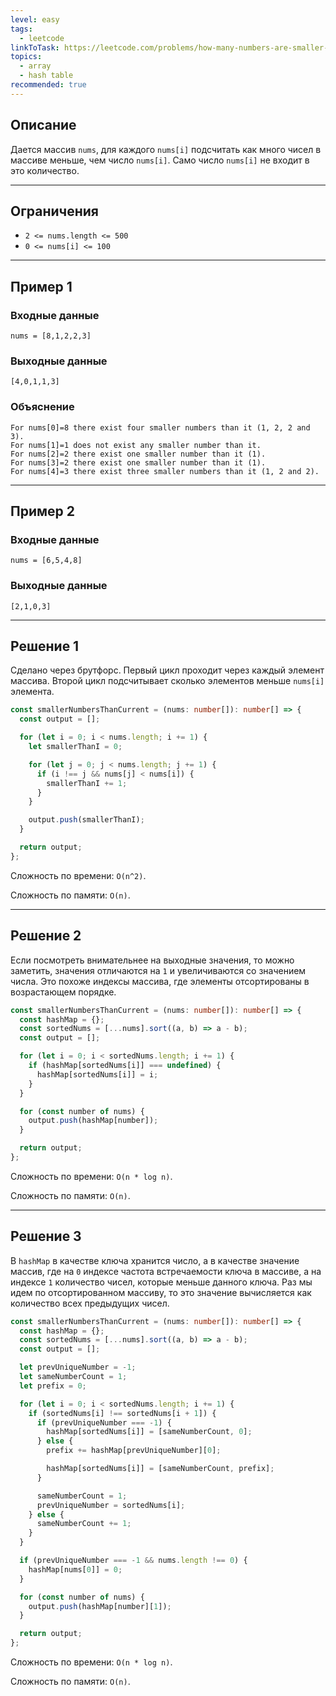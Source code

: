 ```yaml
---
level: easy
tags:
  - leetcode
linkToTask: https://leetcode.com/problems/how-many-numbers-are-smaller-than-the-current-number/
topics:
  - array
  - hash table
recommended: true
---
```

## Описание

Дается массив `nums`, для каждого `nums[i]` подсчитать как много чисел в массиве меньше, чем число `nums[i]`. Само число `nums[i]` не входит в это количество.

---
## Ограничения

- `2 <= nums.length <= 500`
- `0 <= nums[i] <= 100`

---
## Пример 1

### Входные данные

```
nums = [8,1,2,2,3]
```
### Выходные данные

```
[4,0,1,1,3]
```
### Объяснение

```
For nums[0]=8 there exist four smaller numbers than it (1, 2, 2 and 3). 
For nums[1]=1 does not exist any smaller number than it.
For nums[2]=2 there exist one smaller number than it (1). 
For nums[3]=2 there exist one smaller number than it (1). 
For nums[4]=3 there exist three smaller numbers than it (1, 2 and 2).
```

---
## Пример 2

### Входные данные

```
nums = [6,5,4,8]
```
### Выходные данные

```
[2,1,0,3]
```

---
## Решение 1

Сделано через брутфорс.
Первый цикл проходит через каждый элемент массива.
Второй цикл подсчитывает сколько элементов меньше `nums[i]` элемента.

```typescript
const smallerNumbersThanCurrent = (nums: number[]): number[] => {
  const output = [];

  for (let i = 0; i < nums.length; i += 1) {
    let smallerThanI = 0;

    for (let j = 0; j < nums.length; j += 1) {
      if (i !== j && nums[j] < nums[i]) {
        smallerThanI += 1;
      }
    }

    output.push(smallerThanI);
  }

  return output;
};
```

Сложность по времени: `O(n^2)`.

Сложность по памяти: `O(n)`.

---
## Решение 2

Если посмотреть внимательнее на выходные значения, то можно заметить, значения отличаются на `1` и увеличиваются со значением числа. Это похоже индексы массива, где элементы отсортированы в возрастающем порядке.

```typescript
const smallerNumbersThanCurrent = (nums: number[]): number[] => {
  const hashMap = {};
  const sortedNums = [...nums].sort((a, b) => a - b);
  const output = [];

  for (let i = 0; i < sortedNums.length; i += 1) {
    if (hashMap[sortedNums[i]] === undefined) {
      hashMap[sortedNums[i]] = i;
    }
  }

  for (const number of nums) {
    output.push(hashMap[number]);
  }

  return output;
};
```

Сложность по времени: `O(n * log n)`.

Сложность по памяти: `O(n)`.

---
## Решение 3

В `hashMap` в качестве ключа хранится число, а в качестве значение массив, где на `0` индексе частота встречаемости ключа в массиве, а на индексе `1` количество чисел, которые меньше данного ключа. Раз мы идем по отсортированном массиву, то это значение вычисляется как количество всех предыдущих чисел.

```typescript
const smallerNumbersThanCurrent = (nums: number[]): number[] => {
  const hashMap = {};
  const sortedNums = [...nums].sort((a, b) => a - b);
  const output = [];

  let prevUniqueNumber = -1;
  let sameNumberCount = 1;
  let prefix = 0;

  for (let i = 0; i < sortedNums.length; i += 1) {
    if (sortedNums[i] !== sortedNums[i + 1]) {
      if (prevUniqueNumber === -1) {
        hashMap[sortedNums[i]] = [sameNumberCount, 0];
      } else {
        prefix += hashMap[prevUniqueNumber][0];

        hashMap[sortedNums[i]] = [sameNumberCount, prefix];
      }

      sameNumberCount = 1;
      prevUniqueNumber = sortedNums[i];
    } else {
      sameNumberCount += 1;
    }
  }

  if (prevUniqueNumber === -1 && nums.length !== 0) {
    hashMap[nums[0]] = 0;
  }

  for (const number of nums) {
    output.push(hashMap[number][1]);
  }

  return output;
};
```

Сложность по времени: `O(n * log n)`.

Сложность по памяти: `O(n)`.